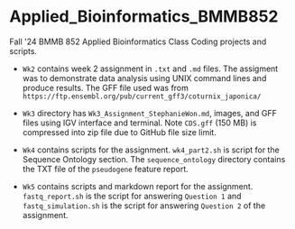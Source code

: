 # Applied_Bioinformatics_BMMB852
Fall '24 BMMB 852 Applied Bioinformatics Class Coding projects and scripts.

* `Wk2` contains week 2 assignment in `.txt` and `.md` files. The assigment was to demonstrate data analysis using UNIX command lines and produce results. The GFF file used was from `https://ftp.ensembl.org/pub/current_gff3/coturnix_japonica/`

* `Wk3` directory has `Wk3_Assignment_StephanieWon.md`, images, and GFF files using IGV interface and terminal. Note `CDS.gff` (150 MB) is compressed into zip file due to GitHub file size limit. 

* `Wk4` contains scripts for the assignment. `wk4_part2.sh` is script for the Sequence Ontology section. The `sequence_ontology` directory contains the TXT file of the `pseudogene` feature report.
  
* `Wk5` contains scripts and markdown report for the assignment. `fastq_report.sh` is the script for answering `Question 1` and `fastq_simulation.sh` is the script for answering `Question 2` of the assignment. 
